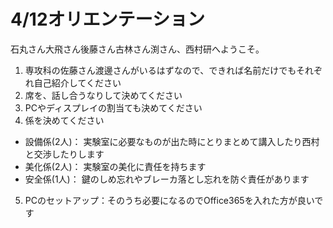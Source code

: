 <!-- -*- Coding: utf-8 -*- -->
<!-- > pandoc orientation.md --include-in-header=../header.txt -s -o orientation.html -->

# 4/12オリエンテーション
石丸さん大飛さん後藤さん古林さん渕さん、西村研へようこそ。

1. 専攻科の佐藤さん渡邊さんがいるはずなので、できれば名前だけでもそれぞれ自己紹介してください
1. 席を、話し合うなりして決めてください
1. PCやディスプレイの割当ても決めてください
1. 係を決めてください
- 設備係(2人)： 実験室に必要なものが出た時にとりまとめて講入したり西村と交渉したりします
- 美化係(2人)： 実験室の美化に責任を持ちます
- 安全係(1人)： 鍵のしめ忘れやブレーカ落とし忘れを防ぐ責任があります
5. PCのセットアップ：そのうち必要になるのでOffice365を入れた方が良いです
